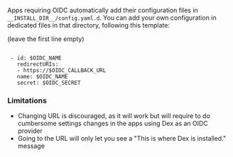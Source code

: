 Apps requiring OIDC automatically add their configuration files in `__INSTALL_DIR__/config.yaml.d`.
You can add your own configuration in dedicated files in that directory, following this template:

(leave the first line empty)
```

 - id: $OIDC_NAME 
   redirectURIs: 
   - https://$OIDC_CALLBACK_URL
   name: $OIDC_NAME
   secret: $OIDC_SECRET
```

### Limitations

   * Changing URL is discouraged, as it will work but will require to do cumbersome settings changes in the apps using Dex as an OIDC provider
   * Going to the URL will only let you see a "This is where Dex is installed." message
